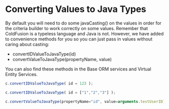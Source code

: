 # Converting Values to Java Types

By default you will need to do some javaCasting\(\) on the values in order for the criteria builder to work correctly on some values. Remember that ColdFusion is a typeless language and Java is not. However, we have added to convenience methods for you so you can just pass in values without caring about casting:

* convertIDValueToJavaType\(id\)
* convertValueToJavaType\(propertyName, value\)

You can also find these methods in the Base ORM services and Virtual Entity Services.

```javascript
c.convertIDValueToJavaType( id = 123 );

c.convertIDValueToJavaType( id = ["1","2","3"] );

c.convertValueToJavaType(propertyName="id", value=arguments.testUserID)
```

